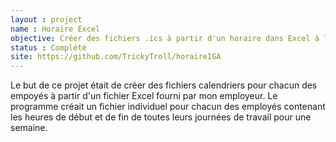 ```yaml
---
layout : project
name : Horaire Excel
objective: Créer des fichiers .ics à partir d'un horaire dans Excel à l'aide d'un script Python.
status : Complété
site: https://github.com/TrickyTroll/horaireIGA
---
```


Le but de ce projet était de créer des fichiers calendriers pour chacun des empoyés à partir d'un fichier Excel fourni par mon employeur.
Le programme créait un fichier individuel pour chacun des employés contenant les heures de début et de fin de
toutes leurs journées de travail pour une semaine.

